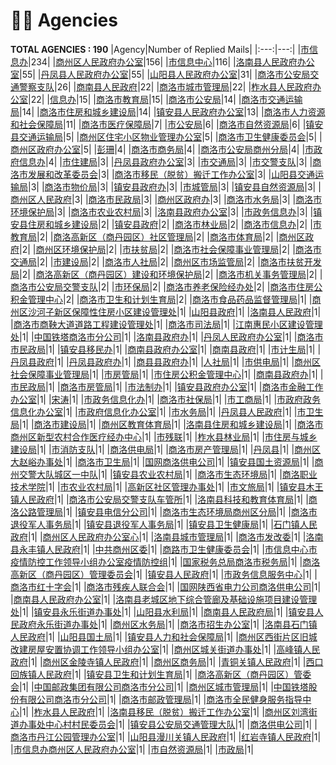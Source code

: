 # 👮‍♀️ Agencies
__TOTAL AGENCIES : 190__
|Agency|Number of Replied Mails|
|:---:|---:|
|[市信息办](市信息办.md)|234|
|[商州区人民政府办公室](商州区人民政府办公室.md)|156|
|[市信息中心](市信息中心.md)|116|
|[洛南县人民政府办公室](洛南县人民政府办公室.md)|55|
|[丹凤县人民政府办公室](丹凤县人民政府办公室.md)|55|
|[山阳县人民政府办公室](山阳县人民政府办公室.md)|31|
|[商洛市公安局交通警察支队](商洛市公安局交通警察支队.md)|26|
|[商南县人民政府](商南县人民政府.md)|22|
|[商洛市城市管理局](商洛市城市管理局.md)|22|
|[柞水县人民政府办公室](柞水县人民政府办公室.md)|22|
|[信息办](信息办.md)|15|
|[商洛市教育局](商洛市教育局.md)|15|
|[商洛市公安局](商洛市公安局.md)|14|
|[商洛市交通运输局](商洛市交通运输局.md)|14|
|[商洛市住房和城乡建设局](商洛市住房和城乡建设局.md)|14|
|[镇安县人民政府办公室](镇安县人民政府办公室.md)|13|
|[商洛市人力资源和社会保障局](商洛市人力资源和社会保障局.md)|11|
|[商洛市医疗保障局](商洛市医疗保障局.md)|7|
|[市公安局](市公安局.md)|6|
|[商洛市自然资源局](商洛市自然资源局.md)|6|
|[镇安县交通运输局](镇安县交通运输局.md)|5|
|[商州区住宅小区物业管理办公室](商州区住宅小区物业管理办公室.md)|5|
|[商洛市卫生健康委员会](商洛市卫生健康委员会.md)|5|
|[商州区政府办公室](商州区政府办公室.md)|5|
|[彭珊](彭珊.md)|4|
|[商洛市商务局](商洛市商务局.md)|4|
|[商洛市公安局商州分局](商洛市公安局商州分局.md)|4|
|[市政府信息办](市政府信息办.md)|4|
|[市住建局](市住建局.md)|3|
|[丹凤县政府办公室](丹凤县政府办公室.md)|3|
|[市交通局](市交通局.md)|3|
|[市交警支队](市交警支队.md)|3|
|[商洛市发展和改革委员会](商洛市发展和改革委员会.md)|3|
|[商洛市移民（脱贫）搬迁工作办公室](商洛市移民（脱贫）搬迁工作办公室.md)|3|
|[山阳县交通运输局](山阳县交通运输局.md)|3|
|[商洛市物价局](商洛市物价局.md)|3|
|[镇安县政府办](镇安县政府办.md)|3|
|[市城管局](市城管局.md)|3|
|[镇安县自然资源局](镇安县自然资源局.md)|3|
|[商州区人民政府](商州区人民政府.md)|3|
|[商洛市民政局](商洛市民政局.md)|3|
|[商州区政府办](商州区政府办.md)|3|
|[商洛市水务局](商洛市水务局.md)|3|
|[商洛市环境保护局](商洛市环境保护局.md)|3|
|[商洛市农业农村局](商洛市农业农村局.md)|3|
|[洛南县政府办公室](洛南县政府办公室.md)|3|
|[市政务信息办](市政务信息办.md)|3|
|[镇安县住房和城乡建设局](镇安县住房和城乡建设局.md)|2|
|[镇安县政府](镇安县政府.md)|2|
|[商洛市林业局](商洛市林业局.md)|2|
|[商洛市信息办](商洛市信息办.md)|2|
|[市教育局](市教育局.md)|2|
|[商洛高新区（商丹园区）社区管理局](商洛高新区（商丹园区）社区管理局.md)|2|
|[商洛市体育局](商洛市体育局.md)|2|
|[商州区政府](商州区政府.md)|2|
|[商州区环境保护局](商州区环境保护局.md)|2|
|[市扶贫局](市扶贫局.md)|2|
|[商洛市社会保障事业管理局](商洛市社会保障事业管理局.md)|2|
|[商洛市交通局](商洛市交通局.md)|2|
|[市建设局](市建设局.md)|2|
|[商洛市人社局](商洛市人社局.md)|2|
|[商州区市场监管局](商州区市场监管局.md)|2|
|[商洛市扶贫开发局](商洛市扶贫开发局.md)|2|
|[商洛高新区（商丹园区）建设和环境保护局](商洛高新区（商丹园区）建设和环境保护局.md)|2|
|[商洛市机关事务管理局](商洛市机关事务管理局.md)|2|
|[商洛市公安局交警支队](商洛市公安局交警支队.md)|2|
|[市环保局](市环保局.md)|2|
|[商洛市养老保险经办处](商洛市养老保险经办处.md)|2|
|[商洛市住房公积金管理中心](商洛市住房公积金管理中心.md)|2|
|[商洛市卫生和计划生育局](商洛市卫生和计划生育局.md)|2|
|[商洛市食品药品监督管理局](商洛市食品药品监督管理局.md)|1|
|[商州区沙河子新区保障性住房小区建设管理处](商州区沙河子新区保障性住房小区建设管理处.md)|1|
|[山阳县政府](山阳县政府.md)|1|
|[洛南县人民政府](洛南县人民政府.md)|1|
|[商洛市商鞅大道道路工程建设管理处](商洛市商鞅大道道路工程建设管理处.md)|1|
|[商洛市司法局](商洛市司法局.md)|1|
|[江南惠民小区建设管理处](江南惠民小区建设管理处.md)|1|
|[中国铁塔商洛市分公司](中国铁塔商洛市分公司.md)|1|
|[洛南县政府办](洛南县政府办.md)|1|
|[丹凤人民政府办公室](丹凤人民政府办公室.md)|1|
|[商洛市市民政局](商洛市市民政局.md)|1|
|[镇安县移民办](镇安县移民办.md)|1|
|[商南县政府办公室](商南县政府办公室.md)|1|
|[商南县政府](商南县政府.md)|1|
|[市计生局](市计生局.md)|1|
|[丹凤县政府](丹凤县政府.md)|1|
|[丹凤县政府办](丹凤县政府办.md)|1|
|[商县县政府办](商县县政府办.md)|1|
|[人社局](人社局.md)|1|
|[市供电局](市供电局.md)|1|
|[商州区社会保障事业管理局](商州区社会保障事业管理局.md)|1|
|[市房管局](市房管局.md)|1|
|[市住房公积金管理中心](市住房公积金管理中心.md)|1|
|[商南县政府办](商南县政府办.md)|1|
|[市民政局](市民政局.md)|1|
|[商洛市房管局](商洛市房管局.md)|1|
|[市法制办](市法制办.md)|1|
|[镇安县政府办公室](镇安县政府办公室.md)|1|
|[商洛市金融工作办公室](商洛市金融工作办公室.md)|1|
|[宋涛](宋涛.md)|1|
|[市政务信息化办](市政务信息化办.md)|1|
|[商洛市社保局](商洛市社保局.md)|1|
|[市工商局](市工商局.md)|1|
|[市政府政务信息化办公室](市政府政务信息化办公室.md)|1|
|[市政府信息化办公室](市政府信息化办公室.md)|1|
|[市水务局](市水务局.md)|1|
|[丹凤县人民政府](丹凤县人民政府.md)|1|
|[市卫生局](市卫生局.md)|1|
|[商洛市建设局](商洛市建设局.md)|1|
|[商州区教育体育局](商州区教育体育局.md)|1|
|[洛南县住房和城乡建设局](洛南县住房和城乡建设局.md)|1|
|[商洛市商州区新型农村合作医疗经办中心](商洛市商州区新型农村合作医疗经办中心.md)|1|
|[市残联](市残联.md)|1|
|[柞水县林业局](柞水县林业局.md)|1|
|[市住房与城乡建设局](市住房与城乡建设局.md)|1|
|[市消防支队](市消防支队.md)|1|
|[商洛供电局](商洛供电局.md)|1|
|[商洛市房产管理局](商洛市房产管理局.md)|1|
|[丹凤县](丹凤县.md)|1|
|[商州区大赵峪办事处](商州区大赵峪办事处.md)|1|
|[商洛市卫生局](商洛市卫生局.md)|1|
|[国网商洛供电公司](国网商洛供电公司.md)|1|
|[镇安县国土资源局](镇安县国土资源局.md)|1|
|[商州交警大队城区一中队](商州交警大队城区一中队.md)|1|
|[镇安县农业农村局](镇安县农业农村局.md)|1|
|[商洛市生态环境局](商洛市生态环境局.md)|1|
|[商洛职业技术学院](商洛职业技术学院.md)|1|
|[市农业农村局](市农业农村局.md)|1|
|[高新区社区管理办事处](高新区社区管理办事处.md)|1|
|[市文旅局](市文旅局.md)|1|
|[镇安县木王镇人民政府](镇安县木王镇人民政府.md)|1|
|[商洛市公安局交警支队车管所](商洛市公安局交警支队车管所.md)|1|
|[洛南县科技和教育体育局](洛南县科技和教育体育局.md)|1|
|[商洛公路管理局](商洛公路管理局.md)|1|
|[镇安县电信分公司](镇安县电信分公司.md)|1|
|[商洛市生态环境局商州区分局](商洛市生态环境局商州区分局.md)|1|
|[商洛市退役军人事务局](商洛市退役军人事务局.md)|1|
|[镇安县退役军人事务局](镇安县退役军人事务局.md)|1|
|[镇安县卫生健康局](镇安县卫生健康局.md)|1|
|[石门镇人民政府](石门镇人民政府.md)|1|
|[商州区人民政府办公室心](商州区人民政府办公室心.md)|1|
|[洛南县城市管理局](洛南县城市管理局.md)|1|
|[商洛市发改委](商洛市发改委.md)|1|
|[洛南县永丰镇人民政府](洛南县永丰镇人民政府.md)|1|
|[中共商州区委](中共商州区委.md)|1|
|[商路市卫生健康委员会](商路市卫生健康委员会.md)|1|
|[市信息中心市疫情防控工作领导小组办公室疫情防控组](市信息中心市疫情防控工作领导小组办公室疫情防控组.md)|1|
|[国家税务总局商洛市税务局](国家税务总局商洛市税务局.md)|1|
|[商洛高新区（商丹园区）管理委员会](商洛高新区（商丹园区）管理委员会.md)|1|
|[镇安县人民政府](镇安县人民政府.md)|1|
|[市政务信息服务中心](市政务信息服务中心.md)|1|
|[商洛市红十字会](商洛市红十字会.md)|1|
|[商洛市残疾人联合会](商洛市残疾人联合会.md)|1|
|[国网陕西省电力公司商洛供电公司](国网陕西省电力公司商洛供电公司.md)|1|
|[商南县人民政府办公室](商南县人民政府办公室.md)|1|
|[洛南县老城区地下综合管廊及基础设施项目建设管理处](洛南县老城区地下综合管廊及基础设施项目建设管理处.md)|1|
|[镇安县永乐街道办事处](镇安县永乐街道办事处.md)|1|
|[山阳县水利局](山阳县水利局.md)|1|
|[商南县人民政府局](商南县人民政府局.md)|1|
|[镇安县人民政府永乐街道办事处](镇安县人民政府永乐街道办事处.md)|1|
|[商州区水务局](商州区水务局.md)|1|
|[商洛市招生办公室](商洛市招生办公室.md)|1|
|[洛南县石门镇人民政府](洛南县石门镇人民政府.md)|1|
|[山阳县国土局](山阳县国土局.md)|1|
|[镇安县人力和社会保障局](镇安县人力和社会保障局.md)|1|
|[商州区西街片区旧城改建房屋安置协调工作领导小组办公室](商州区西街片区旧城改建房屋安置协调工作领导小组办公室.md)|1|
|[商州区城关街道办事处](商州区城关街道办事处.md)|1|
|[高峰镇人民政府](高峰镇人民政府.md)|1|
|[商州区金陵寺镇人民政府](商州区金陵寺镇人民政府.md)|1|
|[商州区商务局](商州区商务局.md)|1|
|[青铜关镇人民政府](青铜关镇人民政府.md)|1|
|[西口回族镇人民政府](西口回族镇人民政府.md)|1|
|[镇安县卫生和计划生育局](镇安县卫生和计划生育局.md)|1|
|[商洛高新区（商丹园区）管委会](商洛高新区（商丹园区）管委会.md)|1|
|[中国邮政集团有限公司商洛市分公司](中国邮政集团有限公司商洛市分公司.md)|1|
|[商州区城市管理局](商州区城市管理局.md)|1|
|[中国铁塔股份有限公司商洛市分公司](中国铁塔股份有限公司商洛市分公司.md)|1|
|[商洛市邮政管理局](商洛市邮政管理局.md)|1|
|[商洛市全民健身服务指导中心](商洛市全民健身服务指导中心.md)|1|
|[柞水县人民政府](柞水县人民政府.md)|1|
|[洛南县移民（脱贫）搬迁工作办公室](洛南县移民（脱贫）搬迁工作办公室.md)|1|
|[商州区刘湾街道办事处中心村村民委员会](商州区刘湾街道办事处中心村村民委员会.md)|1|
|[镇安县公安局交通管理大队](镇安县公安局交通管理大队.md)|1|
|[商洛供电公司](商洛供电公司.md)|1|
|[商洛市丹江公园管理办公室](商洛市丹江公园管理办公室.md)|1|
|[山阳县漫川关镇人民政府](山阳县漫川关镇人民政府.md)|1|
|[红岩寺镇人民政府](红岩寺镇人民政府.md)|1|
|[市信息办商州区人民政府办公室](市信息办商州区人民政府办公室.md)|1|
|[市自然资源局](市自然资源局.md)|1|
|[市政局](市政局.md)|1|
